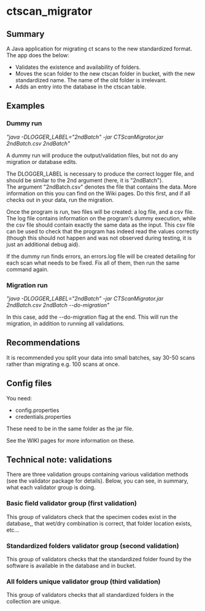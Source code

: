 # ctscan_migrator

## Summary
A Java application for migrating ct scans to the new standardized format. 
The app does the below:
* Validates the existence and availability of folders.
* Moves the scan folder to the new ctscan folder in bucket, with the new standardized name. The name of the old folder is irrelevant.
* Adds an entry into the database in the ctscan table.

## Examples

### Dummy run
_"java -DLOGGER_LABEL="2ndBatch" -jar CTScanMigrator.jar 2ndBatch.csv 2ndBatch"_  

A dummy run will produce the output/validation files, but not do any migration or database edits.

The DLOGGER_LABEL is necessary to produce the correct logger file, and should be similar to the 2nd argument (here, it is "2ndBatch").  
The argument "2ndBatch.csv" denotes the file that contains the data. More information on this you can find on the Wiki pages.
Do this first, and if all checks out in your data, run the migration.

Once the program is run, two files will be created: a log file, and a csv file. The log file contains information on the program's dummy execution, while
the csv file should contain exactly the same data as the input. This csv file can be used to check that the program has indeed read the values correctly 
(though this should not happen and was not observed during testing, it is just an additional debug aid).

If the dummy run finds errors, an errors.log file will be created detailing for each scan what needs to be fixed. Fix all of them, then run the same command again.

### Migration run
_"java -DLOGGER_LABEL="2ndBatch" -jar CTScanMigrator.jar 2ndBatch.csv 2ndBatch --do-migration"_  

In this case, add the --do-migration flag at the end. This will run the migration, in addition to running all validations.

## Recommendations
It is recommended you split your data into small batches, say 30-50 scans rather than migrating e.g. 100 scans at once.

## Config files
You need:
* config.properties
* credentials.properties  

These need to be in the same folder as the jar file. 

See the WIKI pages for more information on these.


## Technical note: validations
There are three validation groups containing various validation methods (see the validator package for details).
Below, you can see, in summary, what each validator group is doing.

### Basic field validator group (first validation)
This group of validators check that the specimen codes exist in the database,, that wet/dry combination is correct,
that folder location exists, etc...

### Standardized folders validator group (second validation)
This group of validators checks that the standardized folder found by the software is available in the database and in bucket.

### All folders unique validator group (third validation)
This group of validators checks that all standardized folders in the collection are unique.